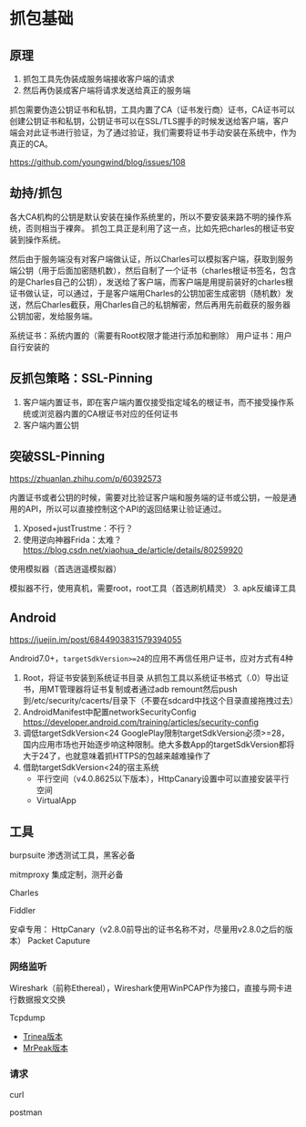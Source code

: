 # 抓包基础

## 原理

1. 抓包工具先伪装成服务端接收客户端的请求
2. 然后再伪装成客户端将请求发送给真正的服务端

抓包需要伪造公钥证书和私钥，工具内置了CA（证书发行商）证书，CA证书可以创建公钥证书和私钥，公钥证书可以在SSL/TLS握手的时候发送给客户端，客户端会对此证书进行验证，为了通过验证，我们需要将证书手动安装在系统中，作为真正的CA。

https://github.com/youngwind/blog/issues/108

## 劫持/抓包

各大CA机构的公钥是默认安装在操作系统里的，所以不要安装来路不明的操作系统，否则相当于裸奔。
抓包工具正是利用了这一点，比如先把charles的根证书安装到操作系统。

然后由于服务端没有对客户端做认证，所以Charles可以模拟客户端，获取到服务端公钥（用于后面加密随机数），然后自制了一个证书（charles根证书签名，包含的是Charles自己的公钥），发送给了客户端，而客户端是用提前装好的charles根证书做认证，可以通过，于是客户端用Charles的公钥加密生成密钥（随机数）发送，然后Charles截获，用Charles自己的私钥解密，然后再用先前截获的服务器公钥加密，发给服务端。

系统证书：系统内置的（需要有Root权限才能进行添加和删除）
用户证书：用户自行安装的

## 反抓包策略：SSL-Pinning

1. 客户端内置证书，即在客户端内置仅接受指定域名的根证书，而不接受操作系统或浏览器内置的CA根证书对应的任何证书
2. 客户端内置公钥

## 突破SSL-Pinning

https://zhuanlan.zhihu.com/p/60392573

内置证书或者公钥的时候，需要对比验证客户端和服务端的证书或公钥，一般是通用的API，所以可以直接控制这个API的返回结果让验证通过。

1. Xposed+justTrustme：不行？
2. 使用逆向神器Frida：太难？
  <https://blog.csdn.net/xiaohua_de/article/details/80259920>

  使用模拟器（首选逍遥模拟器）

  模拟器不行，使用真机，需要root，root工具（首选刷机精灵）
3. apk反编译工具

## Android

<https://juejin.im/post/6844903831579394055>

Android7.0+，`targetSdkVersion>=24`的应用不再信任用户证书，应对方式有4种

1. Root，将证书安装到系统证书目录
  从抓包工具以系统证书格式（.0）导出证书，用MT管理器将证书复制或者通过adb remount然后push到/etc/security/cacerts/目录下（不要在sdcard中找这个目录直接拖拽过去）
2. AndroidManifest中配置networkSecurityConfig
  <https://developer.android.com/training/articles/security-config>
3. 调低targetSdkVersion<24
  GooglePlay限制targetSdkVersion必须>=28，国内应用市场也开始逐步响这种限制。绝大多数App的targetSdkVersion都将大于24了，也就意味着抓HTTPS的包越来越难操作了
4. 借助targetSdkVersion<24的宿主系统
    - 平行空间（v4.0.8625以下版本），HttpCanary设置中可以直接安装平行空间
    - VirtualApp

## 工具

burpsuite 渗透测试工具，黑客必备

mitmproxy 集成定制，测开必备

Charles

Fiddler

安卓专用：
HttpCanary（v2.8.0前导出的证书名称不对，尽量用v2.8.0之后的版本）
Packet Caputure

### 网络监听

Wireshark（前称Ethereal），Wireshark使用WinPCAP作为接口，直接与网卡进行数据报文交换

Tcpdump

- [Trinea版本](http://www.trinea.cn/android/tcpdump_wireshark/)
- [MrPeak版本](http://mrpeak.cn/blog/tutorial-tcpdump/)

### 请求

curl

postman
